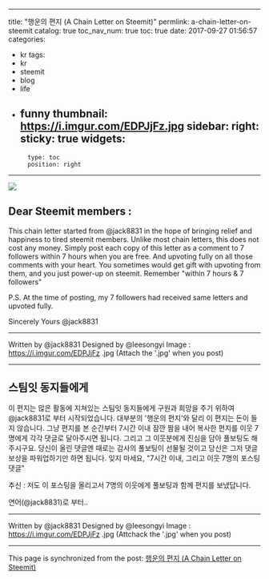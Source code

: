 
---
title: "행운의 편지 (A Chain Letter on Steemit)"
permlink: a-chain-letter-on-steemit
catalog: true
toc_nav_num: true
toc: true
date: 2017-09-27 01:56:57
categories:
- kr
tags:
- kr
- steemit
- blog
- life
- funny
thumbnail: https://i.imgur.com/EDPJjFz.jpg
sidebar:
    right:
        sticky: true
widgets:
    -
        type: toc
        position: right
---


![](https://i.imgur.com/EDPJjFz.jpg)

Dear Steemit members :
--


This chain letter started from @jack8831 in the hope of bringing relief and happiness to tired steemit members. Unlike most chain letters, this does not cost any money. Simply post each copy of this letter as a comment to 7 followers within 7 hours when you are free. And upvoting fully on all those comments with your heart. You sometimes would get gift with upvoting from them, and  you just power-up on steemit. Remember "within 7 hours &  7 followers"

P.S. At the time of posting, my 7 followers had received same letters and upvoted fully.

Sincerely Yours @jack8831

---

Written by @jack8831
Designed by @leesongyi
Image : https://i.imgur.com/EDPJjFz .jpg  (Attach the '.jpg' when you post)

---

스팀잇 동지들에게
--

이 편지는 많은 활동에 지쳐있는 스팀잇 동지들에게 구원과 희망을 주기 위하여 @jack8831로 부터 시작되었습니다. 대부분의 '행운의 편지'와 달리 이 편지는 돈이 들지 않습니다. 그냥 편지를 본 순간부터 7시간 이내 잠깐 짬을 내어 복사한 편지를 이웃 7명에게 각각 댓글로 달아주시면 됩니다. 그리고 그 이웃분에게 진심을 담아 풀보팅도 해주시구요. 당신이 올린 댓글엔 때로는 감사의 풀보팅이 선물될 것이고 당신은 그저 댓글 보상을 파워업하기만 하면 됩니다. 잊지 마세요, "7시간 이내, 그리고 이웃 7명의 포스팅 댓글"

추신 : 저도 이 포스팅을 올리고서 7명의 이웃에게 풀보팅과 함께 편지를 보냈답니다.

연어(@jack8831)로 부터..

---

Written by @jack8831
Designed by @leesongyi
Image : https://i.imgur.com/EDPJjFz .jpg  (Attchack the '.jpg' when you post)

- - -

This page is synchronized from the post: [행운의 편지 (A Chain Letter on Steemit)](https://steemit.com/@jack8831/a-chain-letter-on-steemit)
